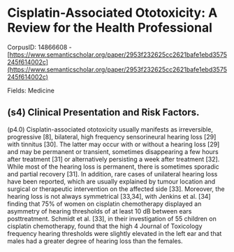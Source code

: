 # Cisplatin-Associated Ototoxicity: A Review for the Health Professional

CorpusID: 14866608 - [https://www.semanticscholar.org/paper/2953f232625cc2621bafe1ebd3575245f614002c](https://www.semanticscholar.org/paper/2953f232625cc2621bafe1ebd3575245f614002c)

Fields: Medicine

## (s4) Clinical Presentation and Risk Factors.
(p4.0) Cisplatin-associated ototoxicity usually manifests as irreversible, progressive [8], bilateral, high frequency sensorineural hearing loss [29] with tinnitus [30]. The latter may occur with or without a hearing loss [29] and may be permanent or transient, sometimes disappearing a few hours after treatment [31] or alternatively persisting a week after treatment [32]. While most of the hearing loss is permanent, there is sometimes sporadic and partial recovery [31]. In addition, rare cases of unilateral hearing loss have been reported, which are usually explained by tumour location and surgical or therapeutic intervention on the affected side [33]. Moreover, the hearing loss is not always symmetrical [33,34], with Jenkins et al. [34] finding that 75% of women on cisplatin chemotherapy displayed an asymmetry of hearing thresholds of at least 10 dB between ears posttreatment. Schmidt et al. [33], in their investigation of 55 children on cisplatin chemotherapy, found that the high 4 Journal of Toxicology frequency hearing thresholds were slightly elevated in the left ear and that males had a greater degree of hearing loss than the females.
